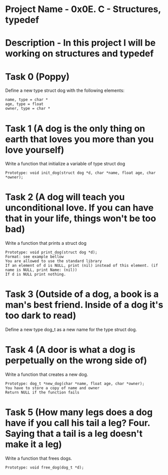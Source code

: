 # Project Name - 0x0E. C - Structures, typedef

# Description - In this project I will be working on structures and typedef

# Task 0 (Poppy)
Define a new type struct dog with the following elements:

    name, type = char *
    age, type = float
    owner, type = char *

# Task 1 (A dog is the only thing on earth that loves you more than you love yourself)
Write a function that initialize a variable of type struct dog

    Prototype: void init_dog(struct dog *d, char *name, float age, char *owner);

# Task 2 (A dog will teach you unconditional love. If you can have that in your life, things won't be too bad)
Write a function that prints a struct dog

    Prototype: void print_dog(struct dog *d);
    Format: see example bellow
    You are allowed to use the standard library
    If an element of d is NULL, print (nil) instead of this element. (if name is NULL, print Name: (nil))
    If d is NULL print nothing.

# Task 3 (Outside of a dog, a book is a man's best friend. Inside of a dog it's too dark to read)
Define a new type dog_t as a new name for the type struct dog.

# Task 4 (A door is what a dog is perpetually on the wrong side of)
Write a function that creates a new dog.

    Prototype: dog_t *new_dog(char *name, float age, char *owner);
    You have to store a copy of name and owner
    Return NULL if the function fails

# Task 5 (How many legs does a dog have if you call his tail a leg? Four. Saying that a tail is a leg doesn't make it a leg)
Write a function that frees dogs.

    Prototype: void free_dog(dog_t *d);

